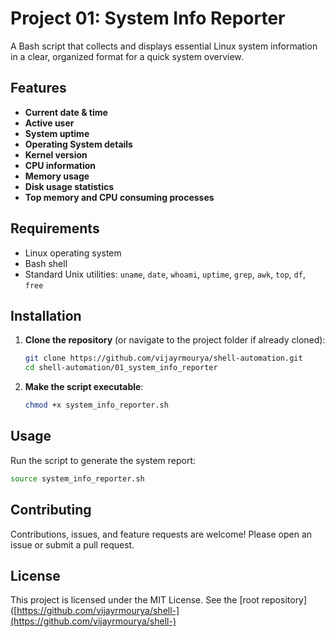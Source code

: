 # Project 01: System Info Reporter

A Bash script that collects and displays essential Linux system information in a clear, organized format for a quick system overview.

## Features

* **Current date & time**
* **Active user**
* **System uptime**
* **Operating System details**
* **Kernel version**
* **CPU information**
* **Memory usage**
* **Disk usage statistics**
* **Top memory and CPU consuming processes**

## Requirements

* Linux operating system
* Bash shell
* Standard Unix utilities: `uname`, `date`, `whoami`, `uptime`, `grep`, `awk`, `top`, `df`, `free`

## Installation

1. **Clone the repository** (or navigate to the project folder if already cloned):

   ```bash
   git clone https://github.com/vijayrmourya/shell-automation.git
   cd shell-automation/01_system_info_reporter
   ```
2. **Make the script executable**:

   ```bash
   chmod +x system_info_reporter.sh
   ```

## Usage

Run the script to generate the system report:

```bash
source system_info_reporter.sh
```

## Contributing

Contributions, issues, and feature requests are welcome! Please open an issue or submit a pull request.

## License

This project is licensed under the MIT License. See the \[root repository]\([https://github.com/vijayrmourya/shell-](https://github.com/vijayrmourya/shell-)
